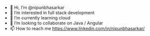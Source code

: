 - 👋 Hi, I’m @nipunbhasarkar
- 👀 I’m interested in full stack development
- 🌱 I’m currently learning cloud
- 💞️ I’m looking to collaborate on Java / Angular
- 📫 How to reach me https://www.linkedin.com/in/nipunbhasarkar/

<!---
nipunbhasarkar/nipunbhasarkar is a ✨ special ✨ repository because its `README.md` (this file) appears on your GitHub profile.
You can click the Preview link to take a look at your changes.
--->
